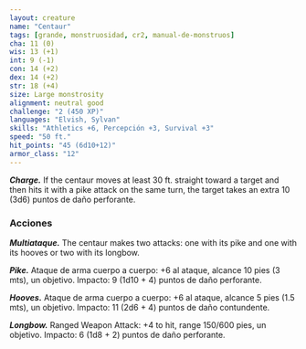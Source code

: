```yaml
---
layout: creature
name: "Centaur"
tags: [grande, monstruosidad, cr2, manual-de-monstruos]
cha: 11 (0)
wis: 13 (+1)
int: 9 (-1)
con: 14 (+2)
dex: 14 (+2)
str: 18 (+4)
size: Large monstrosity
alignment: neutral good
challenge: "2 (450 XP)"
languages: "Elvish, Sylvan"
skills: "Athletics +6, Percepción +3, Survival +3"
speed: "50 ft."
hit_points: "45 (6d10+12)"
armor_class: "12"
---
```


***Charge.*** If the centaur moves at least 30 ft. straight toward a target and then hits it with a pike attack on the same turn, the target takes an extra 10 (3d6) puntos de daño perforante.

### Acciones

***Multiataque.*** The centaur makes two attacks: one with its pike and one with its hooves or two with its longbow.

***Pike.*** Ataque de arma cuerpo a cuerpo: +6 al ataque, alcance 10 pies (3 mts), un objetivo. Impacto: 9 (1d10 + 4) puntos de daño perforante.

***Hooves.*** Ataque de arma cuerpo a cuerpo: +6 al ataque, alcance 5 pies (1.5 mts), un objetivo. Impacto: 11 (2d6 + 4) puntos de daño contundente.

***Longbow.*** Ranged Weapon Attack: +4 to hit, range 150/600 pies, un objetivo. Impacto: 6 (1d8 + 2) puntos de daño perforante.